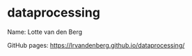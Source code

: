# dataprocessing
Name: Lotte van den Berg

GitHub pages: https://lrvandenberg.github.io/dataprocessing/
